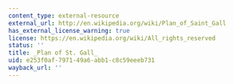```yaml
---
content_type: external-resource
external_url: http://en.wikipedia.org/wiki/Plan_of_Saint_Gall
has_external_license_warning: true
license: https://en.wikipedia.org/wiki/All_rights_reserved
status: ''
title: _Plan of St. Gall_
uid: e253f0af-7971-49a6-abb1-c8c59eeeb731
wayback_url: ''
---
```

